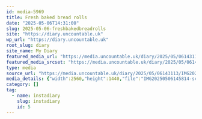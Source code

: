 ```yaml
---
id: media-5969
title: Fresh baked bread rolls
date: "2025-05-06T14:31:00"
slug: 2025-05-06-freshbakedbreadrolls
site: "https://diary.uncountable.uk"
wp_url: "https://diary.uncountable.uk"
root_slug: diary
site_name: My Diary
featured_media_url: "https://media.uncountable.uk/diary/2025/05/06143113/IMG20250506145814-scaled.webp"
featured_media_srcset: "https://media.uncountable.uk/diary/2025/05/06143113/IMG20250506145814-300x169.webp 300w, https://media.uncountable.uk/diary/2025/05/06143113/IMG20250506145814-1024x576.webp 1024w, https://media.uncountable.uk/diary/2025/05/06143113/IMG20250506145814-150x150.webp 150w, https://media.uncountable.uk/diary/2025/05/06143113/IMG20250506145814-640x360.webp 640w, https://media.uncountable.uk/diary/2025/05/06143113/IMG20250506145814-scaled.webp 2560w"
type: media
source_url: "https://media.uncountable.uk/diary/2025/05/06143113/IMG20250506145814-scaled.webp"
media_details: {"width":2560,"height":1440,"file":"IMG20250506145814-scaled.webp","filesize":193192,"sizes":{"medium":{"file":"IMG20250506145814-300x169.webp","width":300,"height":169,"filesize":16932,"mime_type":"image/webp","source_url":"https://media.uncountable.uk/diary/2025/05/06143113/IMG20250506145814-300x169.webp"},"large":{"file":"IMG20250506145814-1024x576.webp","width":1024,"height":576,"filesize":67544,"mime_type":"image/webp","source_url":"https://media.uncountable.uk/diary/2025/05/06143113/IMG20250506145814-1024x576.webp"},"thumbnail":{"file":"IMG20250506145814-150x150.webp","width":150,"height":150,"filesize":11606,"mime_type":"image/webp","source_url":"https://media.uncountable.uk/diary/2025/05/06143113/IMG20250506145814-150x150.webp"},"mobwidth":{"file":"IMG20250506145814-640x360.webp","width":640,"height":360,"filesize":39628,"mime_type":"image/webp","source_url":"https://media.uncountable.uk/diary/2025/05/06143113/IMG20250506145814-640x360.webp"},"full":{"file":"IMG20250506145814-scaled.webp","width":2560,"height":1440,"mime_type":"image/webp","source_url":"https://media.uncountable.uk/diary/2025/05/06143113/IMG20250506145814-scaled.webp"}},"image_meta":{"aperture":"0","credit":"","camera":"","caption":"","created_timestamp":"0","copyright":"","focal_length":"0","iso":"0","shutter_speed":"0","title":"","orientation":"0","keywords":[]},"original_image":"IMG20250506145814.webp"}
category: []
tag:
  - name: instadiary
    slug: instadiary
    id: 5
---
```



